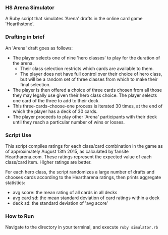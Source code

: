 ### HS Arena Simulator

A Ruby script that simulates 'Arena' drafts in the online card game 'Hearthstone'.

### Drafting in brief
An 'Arena' draft goes as follows:
* The player selects one of nine 'hero classes' to play for the duration of the arena.
  * Their class selection restricts which cards are available to them.
  * The player does not have full control over their choice of hero class, but will be a random set of three classes from which to make their final selection.
* The player is then offered a choice of three cards chosen from all those they may legally use given their hero class choice. The player selects one card of the three to add to their deck.
* This three-cards-choose-one process is iterated 30 times, at the end of which the player has a deck of 30 cards.
* The player proceeds to play other 'Arena' participants with their deck until they reach a particular number of wins or losses.

### Script Use
This script compiles ratings for each class/card combination in the game as of approximately August 13th 2015, as calculated by fansite Heartharena.com. These ratings represent the expected value of each class/card item. Higher ratings are better.

For each hero class, the script randomizes a large number of drafts and chooses cards according to the Heartharena ratings, then prints aggregate statistics:
* avg score: the mean rating of all cards in all decks
* avg card sd: the mean standard deviation of card ratings within a deck
* deck sd: the standard deviation of 'avg score'

### How to Run
Navigate to the directory in your terminal, and execute `ruby simulator.rb`

